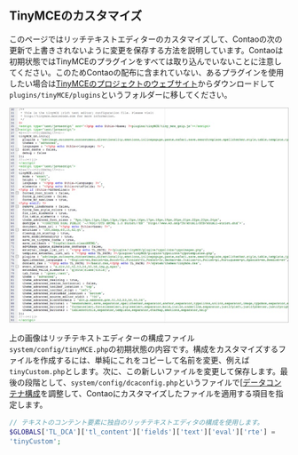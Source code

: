 ## TinyMCEのカスタマイズ

このページではリッチテキストエディターのカスタマイズして、Contaoの次の更新で上書きされないように変更を保存する方法を説明しています。Contaoは初期状態ではTinyMCEのプラグインをすべては取り込んでいないことに注意してください。このためContaoの配布に含まれていない、あるプラグインを使用したい場合は[TinyMCEのプロジェクトのウェブサイト][1]からダウンロードして`plugins/tinyMCE/plugins`というフォルダーに移してください。

![](images/rich-text-editor.jpg)

上の画像はリッチテキストエディターの構成ファイル`system/config/tinyMCE.php`の初期状態の内容です。構成をカスタマイズするファイルを作成するには、単純にこれをコピーして名前を変更、例えば`tinyCustom.php`とします。次に、この新しいファイルを変更して保存します。最後の段階として、`system/config/dcaconfig.php`というファイルで[[データコンテナ構成][2]を調整して、Contaoにカスタマイズしたファイルを適用する項目を指定します。


```php
// テキストのコンテント要素に独自のリッチテキストエディタの構成を使用します。
$GLOBALS['TL_DCA']['tl_content']['fields']['text']['eval']['rte'] =
'tinyCustom';
```


[1]: http://tinymce.moxiecode.com
[2]: ../07-customizing-contao/custom-configurations.md#customizing-the-data-container-configuration
